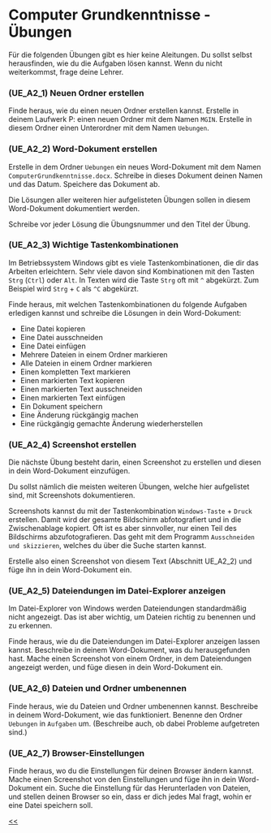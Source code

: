# Computer Grundkenntnisse - Übungen

Für die folgenden Übungen gibt es hier keine Aleitungen. 
Du sollst selbst herausfinden, wie du die Aufgaben lösen kannst.
Wenn du nicht weiterkommst, frage deine Lehrer.

### (UE_A2_1) Neuen Ordner erstellen
Finde heraus, wie du einen neuen Ordner erstellen kannst.
Erstelle in deinem Laufwerk P: einen neuen Ordner mit dem Namen `MGIN`.
Erstelle in diesem Ordner einen Unterordner mit dem Namen `Uebungen`.


### (UE_A2_2) Word-Dokument erstellen
Erstelle in dem Ordner `Uebungen` ein neues Word-Dokument mit dem Namen `ComputerGrundkenntnisse.docx`.
Schreibe in dieses Dokument deinen Namen und das Datum.
Speichere das Dokument ab.

Die Lösungen aller weiteren hier aufgelisteten Übungen 
sollen in diesem Word-Dokument dokumentiert werden.

Schreibe vor jeder Lösung die Übungsnummer und den Titel der Übung.

### (UE_A2_3) Wichtige Tastenkombinationen
Im Betriebssystem Windows gibt es viele Tastenkombinationen, die dir das Arbeiten erleichtern.
Sehr viele davon sind Kombinationen mit den Tasten `Strg` (`Ctrl`) oder `Alt`.
In Texten wird die Taste `Strg` oft mit `^` abgekürzt. Zum Beispiel wird `Strg` + `C` als `^C` abgekürzt.

Finde heraus, mit welchen Tastenkombinationen du folgende Aufgaben erledigen kannst 
und schreibe die Lösungen in dein Word-Dokument:

- Eine Datei kopieren
- Eine Datei ausschneiden
- Eine Datei einfügen
- Mehrere Dateien in einem Ordner markieren
- Alle Dateien in einem Ordner markieren
- Einen kompletten Text markieren
- Einen markierten Text kopieren
- Einen markierten Text ausschneiden
- Einen markierten Text einfügen
- Ein Dokument speichern
- Eine Änderung rückgängig machen
- Eine rückgängig gemachte Änderung wiederherstellen



### (UE_A2_4) Screenshot erstellen
Die nächste Übung besteht darin, einen Screenshot zu erstellen 
und diesen in dein Word-Dokument einzufügen. 

Du sollst nämlich die meisten weiteren Übungen, 
welche hier aufgelistet sind, mit Screenshots dokumentieren.

Screenshots kannst du mit der Tastenkombination `Windows-Taste` + `Druck` erstellen. 
Damit wird der gesamte Bildschirm abfotografiert und in die Zwischenablage kopiert.
Oft ist es aber sinnvoller, nur einen Teil des Bildschirms abzufotografieren.
Das geht mit dem Programm ```Ausschneiden und skizzieren```, welches du über die Suche starten kannst.

Erstelle also einen Screenshot von diesem Text (Abschnitt UE_A2_2) 
und füge ihn in dein Word-Dokument ein.

### (UE_A2_5) Dateiendungen im Datei-Explorer anzeigen

Im Datei-Explorer von Windows werden Dateiendungen standardmäßig nicht angezeigt.
Das ist aber wichtig, um Dateien richtig zu benennen und zu erkennen.

Finde heraus, wie du die Dateiendungen im Datei-Explorer anzeigen lassen kannst.
Beschreibe in deinem Word-Dokument, was du herausgefunden hast.
Mache einen Screenshot von einem Ordner, in dem Dateiendungen angezeigt werden,
und füge diesen in dein Word-Dokument ein.


### (UE_A2_6) Dateien und Ordner umbenennen

Finde heraus, wie du Dateien und Ordner umbenennen kannst.
Beschreibe in deinem Word-Dokument, wie das funktioniert.
Benenne den Ordner `Uebungen` in `Aufgaben` um.
(Beschreibe auch, ob dabei Probleme aufgetreten sind.)

### (UE_A2_7) Browser-Einstellungen

Finde heraus, wo du die Einstellungen für deinen Browser ändern kannst.
Mache einen Screenshot von den Einstellungen und füge ihn in dein Word-Dokument ein.
Suche die Einstellung für das Herunterladen von Dateien, und stellen deinen Browser so ein,
dass er dich jedes Mal fragt, wohin er eine Datei speichern soll.







[<<](../markdown/A2_ComputerGrundkenntnisse.md)
